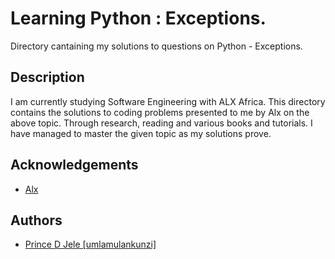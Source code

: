 # Learning Python : Exceptions.

Directory cantaining my solutions to questions on Python - Exceptions.

## Description

I am currently studying Software Engineering with ALX Africa. This directory
contains the solutions to coding problems presented to me by Alx on the above topic. Through research, reading and various books and tutorials. I have managed to master the given topic as my solutions prove.


## Acknowledgements
- [Alx](https://www.alxafrica.com/)

## Authors
- [Prince D Jele [umlamulankunzi]](https://www.github.com/umlamulankunzi)
